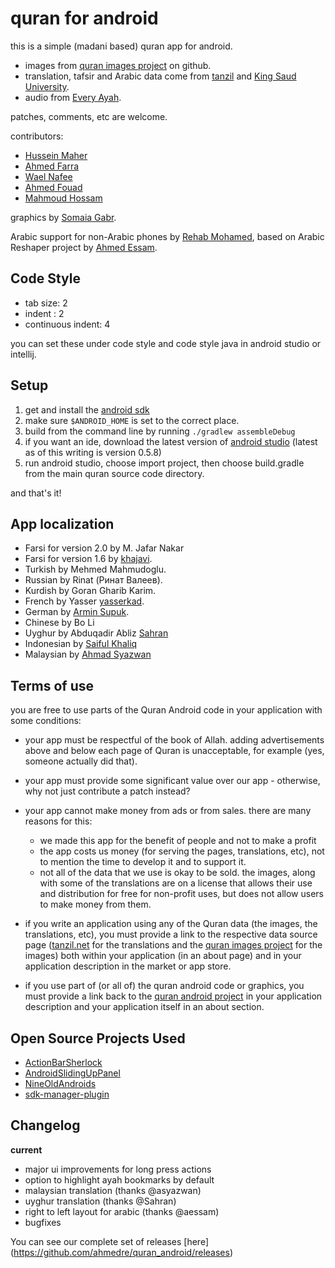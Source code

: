 quran for android
==================================

this is a simple (madani based) quran app for android.

* images from [quran images project](http://github.com/quran/quran.com-images) on github.
* translation, tafsir and Arabic data come from [tanzil](http://tanzil.net) and [King Saud University](http://quran.ksu.edu.sa/).
* audio from [Every Ayah](http://everyayah.com/).

patches, comments, etc are welcome.

contributors:

* [Hussein Maher](http://twitter.com/husseinmaher)
* [Ahmed Farra](http://github.com/afarra)
* [Wael Nafee](http://twitter.com/wnafee)
* [Ahmed Fouad](http://twitter.com/fo2ad)
* [Mahmoud Hossam](http://github.com/mahmoudhossam)

graphics by [Somaia Gabr](http://twitter.com/somaiagabr).

Arabic support for non-Arabic phones by [Rehab Mohamed](http://twitter.com/hams_rrr), based on Arabic Reshaper project by [Ahmed Essam](http://twitter.com/Neo_4583).

Code Style
------------------------
- tab size: 2
- indent : 2
- continuous indent: 4

you can set these under code style and code style java in android studio or 
intellij.


Setup
------------------------
1. get and install the [android sdk](http://developer.android.com/sdk/index.html)
2. make sure `$ANDROID_HOME` is set to the correct place.
3. build from the command line by running `./gradlew assembleDebug`
4. if you want an ide, download the latest version of [android studio](http://tools.android.com/download/studio/canary) (latest as of this writing is version 0.5.8)
5. run android studio, choose import project, then choose build.gradle from
the main quran source code directory.

and that's it!

App localization
------------------------

* Farsi for version 2.0 by M. Jafar Nakar
* Farsi for version 1.6 by [khajavi](http://github.com/khajavi).
* Turkish by Mehmed Mahmudoglu.
* Russian by Rinat (Ринат Валеев).
* Kurdish by Goran Gharib Karim.
* French by Yasser [yasserkad](http://github.com/yasserkad).
* German by [Armin Supuk](http://github.com/ArminSupuk).
* Chinese by Bo Li
* Uyghur by Abduqadir Abliz [Sahran](http://github.com/Sahran)
* Indonesian by [Saiful Khaliq](http://twitter.com/saifious)
* Malaysian by [Ahmad Syazwan](https://github.com/asyazwan)


Terms of use
------------
you are free to use parts of the Quran Android code in your application
with some conditions:

* your app must be respectful of the book of Allah.  adding advertisements
above and below each page of Quran is unacceptable, for example (yes,
someone actually did that).

* your app must provide some significant value over our app - otherwise,
why not just contribute a patch instead?

* your app cannot make money from ads or from sales.  there are many reasons
for this:
    - we made this app for the benefit of people and not to make a profit
    - the app costs us money (for serving the pages, translations, etc), not to
mention the time to develop it and to support it.
    - not all of the data that we use is okay to be sold.  the images, along with
some of the translations are on a license that allows their use and distribution
for free for non-profit uses, but does not allow users to make money from them.

* if you write an application using any of the Quran data (the images, the
translations, etc), you must provide a link to the respective data source
page ([tanzil.net](http://tanzil.net) for the translations and the
[quran images project](http://github.com/quran/quran.com-images) for the images)
both within your application (in an about page) and in your application
description in the market or app store.

* if you use part of (or all of) the quran android code or graphics, you
must provide a link back to the [quran android
project](http://github.com/ahmedre/quran_android) in your application
description and your application itself in an about section.

Open Source Projects Used
-------------------------
* [ActionBarSherlock](http://abs.io)
* [AndroidSlidingUpPanel](https://github.com/umano/AndroidSlidingUpPanel)
* [NineOldAndroids](https://github.com/JakeWharton/NineOldAndroids)
* [sdk-manager-plugin](https://github.com/JakeWharton/sdk-manager-plugin)

Changelog
---------
**current**
- major ui improvements for long press actions
- option to highlight ayah bookmarks by default
- malaysian translation (thanks @asyazwan)
- uyghur translation (thanks @Sahran)
- right to left layout for arabic (thanks @aessam)
- bugfixes

You can see our complete set of releases [here] (https://github.com/ahmedre/quran_android/releases)
